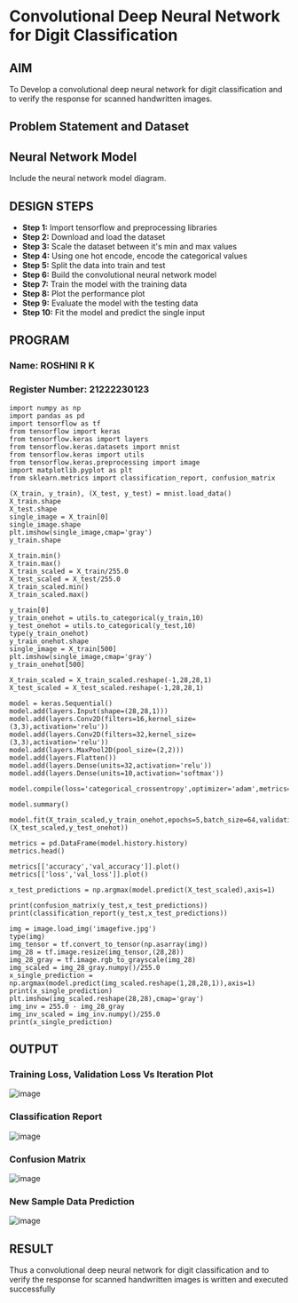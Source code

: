 # Convolutional Deep Neural Network for Digit Classification

## AIM

To Develop a convolutional deep neural network for digit classification and to verify the response for scanned handwritten images.

## Problem Statement and Dataset

## Neural Network Model

Include the neural network model diagram.

## DESIGN STEPS

- **Step 1:** Import tensorflow and preprocessing libraries
- **Step 2:** Download and load the dataset
- **Step 3:** Scale the dataset between it's min and max values
- **Step 4:** Using one hot encode, encode the categorical values
- **Step 5:** Split the data into train and test
- **Step 6:** Build the convolutional neural network model
- **Step 7:** Train the model with the training data
- **Step 8:** Plot the performance plot
- **Step 9:** Evaluate the model with the testing data
- **Step 10:** Fit the model and predict the single input


## PROGRAM

### Name: ROSHINI R K
### Register Number: 21222230123

```
import numpy as np
import pandas as pd
import tensorflow as tf
from tensorflow import keras
from tensorflow.keras import layers
from tensorflow.keras.datasets import mnist
from tensorflow.keras import utils
from tensorflow.keras.preprocessing import image
import matplotlib.pyplot as plt
from sklearn.metrics import classification_report, confusion_matrix

(X_train, y_train), (X_test, y_test) = mnist.load_data()
X_train.shape
X_test.shape
single_image = X_train[0]
single_image.shape
plt.imshow(single_image,cmap='gray')
y_train.shape

X_train.min()
X_train.max()
X_train_scaled = X_train/255.0
X_test_scaled = X_test/255.0
X_train_scaled.min()
X_train_scaled.max()

y_train[0]
y_train_onehot = utils.to_categorical(y_train,10)
y_test_onehot = utils.to_categorical(y_test,10)
type(y_train_onehot)
y_train_onehot.shape
single_image = X_train[500]
plt.imshow(single_image,cmap='gray')
y_train_onehot[500]

X_train_scaled = X_train_scaled.reshape(-1,28,28,1)
X_test_scaled = X_test_scaled.reshape(-1,28,28,1)

model = keras.Sequential()
model.add(layers.Input(shape=(28,28,1)))
model.add(layers.Conv2D(filters=16,kernel_size=(3,3),activation='relu'))
model.add(layers.Conv2D(filters=32,kernel_size=(3,3),activation='relu'))
model.add(layers.MaxPool2D(pool_size=(2,2)))
model.add(layers.Flatten())
model.add(layers.Dense(units=32,activation='relu'))
model.add(layers.Dense(units=10,activation='softmax'))

model.compile(loss='categorical_crossentropy',optimizer='adam',metrics='accuracy')

model.summary()

model.fit(X_train_scaled,y_train_onehot,epochs=5,batch_size=64,validation_data=(X_test_scaled,y_test_onehot))

metrics = pd.DataFrame(model.history.history)
metrics.head()

metrics[['accuracy','val_accuracy']].plot()
metrics[['loss','val_loss']].plot()

x_test_predictions = np.argmax(model.predict(X_test_scaled),axis=1)

print(confusion_matrix(y_test,x_test_predictions))
print(classification_report(y_test,x_test_predictions))

img = image.load_img('imagefive.jpg')
type(img)
img_tensor = tf.convert_to_tensor(np.asarray(img))
img_28 = tf.image.resize(img_tensor,(28,28))
img_28_gray = tf.image.rgb_to_grayscale(img_28)
img_scaled = img_28_gray.numpy()/255.0
x_single_prediction = np.argmax(model.predict(img_scaled.reshape(1,28,28,1)),axis=1)
print(x_single_prediction)
plt.imshow(img_scaled.reshape(28,28),cmap='gray')
img_inv = 255.0 - img_28_gray
img_inv_scaled = img_inv.numpy()/255.0
print(x_single_prediction)
```



## OUTPUT

### Training Loss, Validation Loss Vs Iteration Plot

![image](https://github.com/user-attachments/assets/b16753b6-e9e0-4f04-a292-c1038042447f)


### Classification Report
![image](https://github.com/user-attachments/assets/cf9c4a6d-a53f-4093-af1f-7cf851b4a943)





### Confusion Matrix

![image](https://github.com/user-attachments/assets/cc85e2ce-5a4c-49af-b795-18921a81fddc)


### New Sample Data Prediction

![image](https://github.com/user-attachments/assets/25d1fb21-572d-4090-9fea-02eaec1c1f6f)


## RESULT
Thus a convolutional deep neural network for digit classification and to verify the response for scanned handwritten images is written and executed successfully
